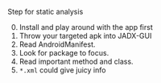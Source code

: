 Step for static analysis

0. Install and play around with the app first
1. Throw your targeted apk into JADX-GUI
2. Read AndroidManifest. 
3. Look for package to focus.
4. Read important method and class.
5. `*.xml` could give juicy info
